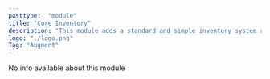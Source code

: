 ```yaml
---
posttype:  "module"  
title: "Core Inventory"
description: "This module adds a standard and simple inventory system as well as hooks for other modules"
logo: "./logo.png"
Tag: "Augment"
---
```

No info available about this module
